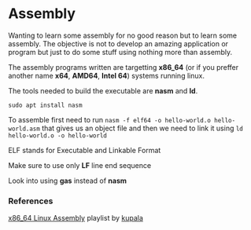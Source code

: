 # Assembly

Wanting to learn some assembly for no good reason but to learn some assembly. The objective is not to develop an amazing application or program but just to do some stuff using nothing more than assembly.

The assembly programs written are targetting **x86_64** (or if you preffer another name **x64**, **AMD64**, **Intel 64**) systems running linux.

The tools needed to build the executable are **nasm** and **ld**.

```
sudo apt install nasm
```


To assemble first need to run `nasm -f elf64 -o hello-world.o hello-world.asm` that gives us an object file and then we need to link it using `ld hello-world.o -o hello-world`

ELF stands for Executable and Linkable Format

Make sure to use only **LF** line end sequence

Look into using **gas** instead of **nasm**

### References

[x86_64 Linux Assembly](https://www.youtube.com/playlist?list=PLetF-YjXm-sCH6FrTz4AQhfH6INDQvQSn) playlist by [kupala](https://www.youtube.com/user/khoraski)
